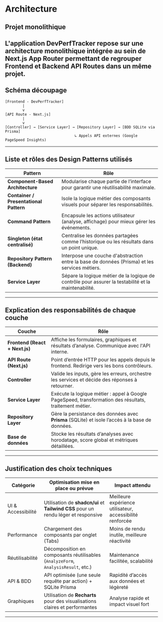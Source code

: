 # Architecture
## Projet monolithique
L'application DevPerfTracker repose sur une architecture monolithique intégrée au sein de Next.js App Router permettant de regrouper Frontend et Backend API Routes dans un même projet.
---
## Schéma découpage 

```less
[Frontend - DevPerfTracker]
        |
        v
[API Route - Next.js]
        |
        v
[Controller] → [Service Layer] → [Repository Layer] → [BDD SQLite via Prisma]
                                ↳ Appels API externes (Google PageSpeed Insights)

```
---
## Liste et rôles des Design Patterns utilisés
| Pattern                                | Rôle                                                                                                 |
| -------------------------------------- | ---------------------------------------------------------------------------------------------------- |
| **Component-Based Architecture**       | Modularise chaque partie de l’interface pour garantir une réutilisabilité maximale.                  |
| **Container / Presentational Pattern** | Isole la logique métier des composants visuels pour séparer les responsabilités.                     |
| **Command Pattern**                    | Encapsule les actions utilisateur (analyse, affichage) pour mieux gérer les événements.              |
| **Singleton (état centralisé)**        | Centralise les données partagées comme l’historique ou les résultats dans un point unique.           |
| **Repository Pattern (Backend)**       | Interpose une couche d'abstraction entre la base de données (Prisma) et les services métiers.        |
| **Service Layer**                      | Sépare la logique métier de la logique de contrôle pour assurer la testabilité et la maintenabilité. |

---

## Explication des responsabilités de chaque couche
| Couche                         | Rôle                                                                                                   |
| ------------------------------ | ------------------------------------------------------------------------------------------------------ |
| **Frontend (React + Next.js)** | Affiche les formulaires, graphiques et résultats d’analyse. Communique avec l'API interne.             |
| **API Route (Next.js)**        | Point d’entrée HTTP pour les appels depuis le frontend. Redirige vers les bons contrôleurs.            |
| **Controller**                 | Valide les inputs, gère les erreurs, orchestre les services et décide des réponses à retourner.        |
| **Service Layer**              | Exécute la logique métier : appel à Google PageSpeed, transformation des résultats, traitement métier. |
| **Repository Layer**           | Gère la persistance des données avec **Prisma** (SQLite) et isole l’accès à la base de données.        |
| **Base de données**            | Stocke les résultats d’analyses avec horodatage, score global et métriques détaillées.                 |

---
## Justification des choix techniques

| Catégorie            | Optimisation mise en place ou prévue                                     | Impact attendu                                            |
|----------------------|-------------------------------------------------------------------------|-----------------------------------------------------------|
| UI & Accessibilité | Utilisation de **shadcn/ui** et **Tailwind CSS** pour un rendu léger et responsive | Meilleure expérience utilisateur, accessibilité renforcée |
| Performance        | Chargement des composants par onglet (Tabs)                             | Moins de rendu inutile, meilleure réactivité               |
| Réutilisabilité    | Décomposition en composants réutilisables (`AnalyzeForm`, `AnalysisResult`, etc.) | Maintenance facilitée, scalabilité                        |
| API & BDD         | API optimisée (une seule requête par action) + SQLite Prisma             | Rapidité d’accès aux données et légèreté                   |
| Graphiques        | Utilisation de **Recharts** pour des visualisations claires et performantes | Analyse rapide et impact visuel fort                       |
---